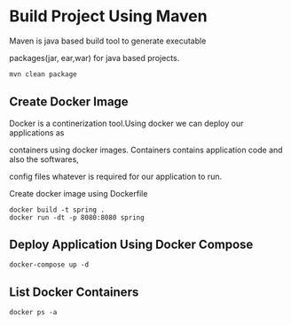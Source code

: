 # Build Project Using Maven

Maven is java based build tool to generate executable 

packages(jar, ear,war) for java based projects.

```bash
mvn clean package
```

## Create Docker Image
Docker is a continerization tool.Using docker we can deploy our applications as 

containers using docker images. Containers contains application code and also the softwares,

config files whatever is required for our application to run.

Create docker image using Dockerfile


```docker
docker build -t spring .
docker run -dt -p 8080:8080 spring
```

## Deploy Application Using Docker Compose 

```docker-compose 
docker-compose up -d 
```

## List Docker Containers
```docker
docker ps -a
```

